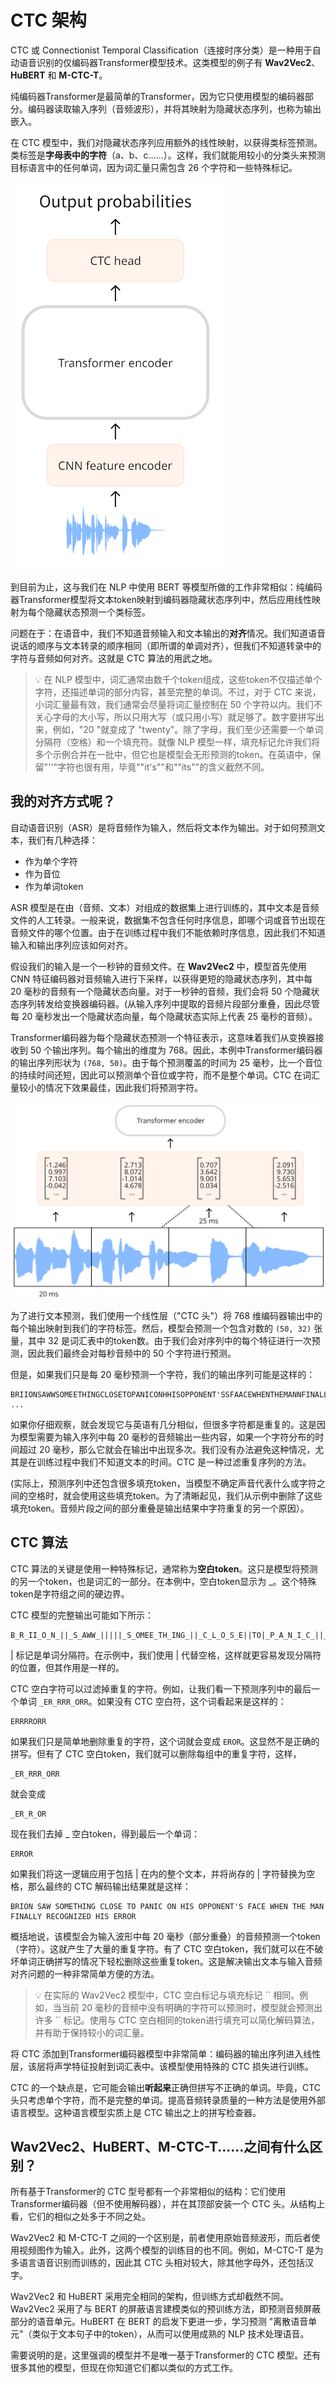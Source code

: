 # CTC 架构
CTC 或 Connectionist Temporal Classification（连接时序分类）是一种用于自动语音识别的仅编码器Transformer模型技术。这类模型的例子有 **Wav2Vec2**、**HuBERT** 和 **M-CTC-T**。

纯编码器Transformer是最简单的Transformer，因为它只使用模型的编码器部分。编码器读取输入序列（音频波形），并将其映射为隐藏状态序列，也称为输出嵌入。

在 CTC 模型中，我们对隐藏状态序列应用额外的线性映射，以获得类标签预测。类标签是**字母表中的字符**（a、b、c......）。这样，我们就能用较小的分类头来预测目标语言中的任何单词，因为词汇量只需包含 26 个字符和一些特殊标记。

![wav2vec2-ctc](images/wav2vec2-ctc.png)

到目前为止，这与我们在 NLP 中使用 BERT 等模型所做的工作非常相似：纯编码器Transformer模型将文本token映射到编码器隐藏状态序列中，然后应用线性映射为每个隐藏状态预测一个类标签。

问题在于：在语音中，我们不知道音频输入和文本输出的**对齐**情况。我们知道语音说话的顺序与文本转录的顺序相同（即所谓的单调对齐），但我们不知道转录中的字符与音频如何对齐。这就是 CTC 算法的用武之地。

> :bulb: 在 NLP 模型中，词汇通常由数千个token组成，这些token不仅描述单个字符，还描述单词的部分内容，甚至完整的单词。不过，对于 CTC 来说，小词汇量最有效，我们通常会尽量将词汇量控制在 50 个字符以内。我们不关心字母的大小写，所以只用大写（或只用小写）就足够了。数字要拼写出来，例如，"20 "就变成了 "twenty"。除了字母，我们至少还需要一个单词分隔符（空格）和一个填充符。就像 NLP 模型一样，填充标记允许我们将多个示例合并在一批中，但它也是模型会无形预测的token。在英语中，保留"''"字符也很有用，毕竟""it's""和""its""的含义截然不同。

## 我的对齐方式呢？
自动语音识别（ASR）是将音频作为输入，然后将文本作为输出。对于如何预测文本，我们有几种选择：

+ 作为单个字符
+ 作为音位
+ 作为单词token

ASR 模型是在由（音频、文本）对组成的数据集上进行训练的，其中文本是音频文件的人工转录。一般来说，数据集不包含任何时序信息，即哪个词或音节出现在音频文件的哪个位置。由于在训练过程中我们不能依赖时序信息，因此我们不知道输入和输出序列应该如何对齐。

假设我们的输入是一个一秒钟的音频文件。在 **Wav2Vec2** 中，模型首先使用 CNN 特征编码器对音频输入进行下采样，以获得更短的隐藏状态序列，其中每 20 毫秒的音频有一个隐藏状态向量。对于一秒钟的音频，我们会将 50 个隐藏状态序列转发给变换器编码器。(从输入序列中提取的音频片段部分重叠，因此尽管每 20 毫秒发出一个隐藏状态向量，每个隐藏状态实际上代表 25 毫秒的音频）。

Transformer编码器为每个隐藏状态预测一个特征表示，这意味着我们从变换器接收到 50 个输出序列。每个输出的维度为 768。因此，本例中Transformer编码器的输出序列形状为 `(768, 50)`。由于每个预测覆盖的时间为 25 毫秒，比一个音位的持续时间还短，因此可以预测单个音位或字符，而不是整个单词。CTC 在词汇量较小的情况下效果最佳，因此我们将预测字符。

![cnn-feature-encode](images/cnn-feature-encoder.png)

为了进行文本预测，我们使用一个线性层（"CTC 头"）将 768 维编码器输出中的每个输出映射到我们的字符标签。然后，模型会预测一个包含对数的 `(50, 32)` 张量，其中 32 是词汇表中的token数。由于我们会对序列中的每个特征进行一次预测，因此我们最终会对每秒音频中的 50 个字符进行预测。

但是，如果我们只是每 20 毫秒预测一个字符，我们的输出序列可能是这样的：

```
BRIIONSAWWSOMEETHINGCLOSETOPANICONHHISOPPONENT'SSFAACEWHENTHEMANNFINALLLYRREECOGGNNIIZEDHHISSERRRRORR ...
```

如果你仔细观察，就会发现它与英语有几分相似，但很多字符都是重复的。这是因为模型需要为输入序列中每 20 毫秒的音频输出一些内容，如果一个字符分布的时间超过 20 毫秒，那么它就会在输出中出现多次。我们没有办法避免这种情况，尤其是在训练过程中我们不知道文本的时间。CTC 是一种过滤重复序列的方法。

(实际上，预测序列中还包含很多填充token，当模型不确定声音代表什么或字符之间的空格时，就会使用这些填充token。为了清晰起见，我们从示例中删除了这些填充token。音频片段之间的部分重叠是输出结果中字符重复的另一个原因）。

## CTC 算法
CTC 算法的关键是使用一种特殊标记，通常称为**空白token**。这只是模型将预测的另一个token，也是词汇的一部分。在本例中，空白token显示为 _。这个特殊token是字符组之间的硬边界。

CTC 模型的完整输出可能如下所示：

```
B_R_II_O_N_||_S_AWW_|||||_S_OMEE_TH_ING_||_C_L_O_S_E||TO|_P_A_N_I_C_||_ON||HHI_S||_OP_P_O_N_EN_T_'SS||_F_AA_C_E||_W_H_EN||THE||M_A_NN_||||_F_I_N_AL_LL_Y||||_RREE_C_O_GG_NN_II_Z_ED|||HHISS|||_ER_RRR_ORR||||
```

| 标记是单词分隔符。在示例中，我们使用 | 代替空格，这样就更容易发现分隔符的位置，但其作用是一样的。

CTC 空白字符可以过滤掉重复的字符。例如，让我们看一下预测序列中的最后一个单词 `_ER_RRR_ORR`。如果没有 CTC 空白符，这个词看起来是这样的：

```
ERRRRORR
```

如果我们只是简单地删除重复的字符，这个词就会变成 `EROR`。这显然不是正确的拼写。但有了 CTC 空白token，我们就可以删除每组中的重复字符，这样，

```
_ER_RRR_ORR
```

就会变成 

```
_ER_R_OR
```

现在我们去掉 _ 空白token，得到最后一个单词：

```
ERROR
```

如果我们将这一逻辑应用于包括 | 在内的整个文本，并将尚存的 | 字符替换为空格，那么最终的 CTC 解码输出结果就是这样：

```
BRION SAW SOMETHING CLOSE TO PANIC ON HIS OPPONENT'S FACE WHEN THE MAN FINALLY RECOGNIZED HIS ERROR
```

概括地说，该模型会为输入波形中每 20 毫秒（部分重叠）的音频预测一个token（字符）。这就产生了大量的重复字符。有了 CTC 空白token，我们就可以在不破坏单词正确拼写的情况下轻松删除这些重复token。这是解决输出文本与输入音频对齐问题的一种非常简单方便的方法。

> :bulb: 在实际的 Wav2Vec2 模型中，CTC 空白标记与填充标记 \`\` 相同。例如，当当前 20 毫秒的音频中没有明确的字符可以预测时，模型就会预测出许多 \`\` 标记。使用与 CTC 空白相同的token进行填充可以简化解码算法，并有助于保持较小的词汇量。

将 CTC 添加到Transformer编码器模型中非常简单：编码器的输出序列进入线性层，该层将声学特征投射到词汇表中。该模型使用特殊的 CTC 损失进行训练。

CTC 的一个缺点是，它可能会输出**听起来**正确但拼写不正确的单词。毕竟，CTC 头只考虑单个字符，而不是完整的单词。提高音频转录质量的一种方法是使用外部语言模型。这种语言模型实质上是 CTC 输出之上的拼写检查器。

## Wav2Vec2、HuBERT、M-CTC-T......之间有什么区别？
所有基于Transformer的 CTC 型号都有一个非常相似的结构：它们使用Transformer编码器（但不使用解码器），并在其顶部安装一个 CTC 头。从结构上看，它们的相似之处多于不同之处。

Wav2Vec2 和 M-CTC-T 之间的一个区别是，前者使用原始音频波形，而后者使用视频图作为输入。此外，这两个模型的训练目的也不同。例如，M-CTC-T 是为多语言语音识别而训练的，因此其 CTC 头相对较大，除其他字母外，还包括汉字。

Wav2Vec2 和 HuBERT 采用完全相同的架构，但训练方式却截然不同。Wav2Vec2 采用了与 BERT 的屏蔽语言建模类似的预训练方法，即预测音频屏蔽部分的语音单元。HuBERT 在 BERT 的启发下更进一步，学习预测 "离散语音单元"（类似于文本句子中的token），从而可以使用成熟的 NLP 技术处理语音。

需要说明的是，这里强调的模型并不是唯一基于Transformer的 CTC 模型。还有很多其他的模型，但现在你知道它们都以类似的方式工作。